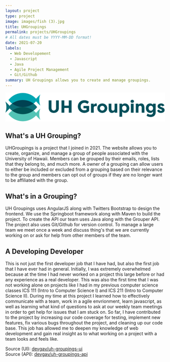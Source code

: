 ```yaml
---
layout: project
type: project
image: images/fish (3).jpg
title: UHGroupings
permalink: projects/UHGroupings
# All dates must be YYYY-MM-DD format!
date: 2021-07-20
labels:
  - Web Developement
  - Javascript 
  - Java
  - Agile Project Management
  - Git/Github
summary: UH Groupings allows you to create and manage groupings.
---
```

<img class="ui image" src="../images/uh-groupings-logo-2x.png">

## What's a UH Grouping?
UHGroupings is a project that I joined in 2021. The website allows you to create, organize, and manage a group of people associated with the University of Hawaii. Members can be grouped by their emails, roles, lists that they belong to, and much more. A owner of a grouping can allow users to either be included or excluded from a grouping based on their relevance to the group and members can opt out of groups if they are no longer want to be affiliated with the group.

## What's in a Grouping?
UH Groupings uses AngularJS along with Twitters Bootstrap to design the frontend. We use the Springboot framework along with Maven to build the project. To create the API our team uses Java along with the Grouper API. The project also uses Git/Github for version control. To manage a large team we meet once a week and discuss thing's that we are currently working on or ask for help from other members of the team.

## A Developing Developer
This is not just the first developer job that I have had, but also the first job that I have ever had in general. Initially, I was extremely overwhelmed because at the time I had never worked on a project this large before or had any experience as a real developer. This was also the first time that I was not working alone on projects like I had in my previous computer science classes ICS 111 (Intro to Computer Science I) and ICS 211 (Intro to Computer Science II). During my time at this project I learned how to effectively communicate with a team, work in a agile envrionment, learn javascript, as well as learning what kind of questions to ask at our weekly team meetings in order to get help for issues that I am stuck on. So far, I have contributed to the project by increasing our code coverage for testing, implement new features, fix various bugs throughout the project, and cleaning up our code base. This job has allowed me to deepen my knowledge of web development and gain real insight as to what working on a project with a team looks and feels like. 

Source (UI): <a href="https://github.com/devgav/uh-groupings-ui"><i class="large github icon"></i>devgav/uh-groupings-ui</a>
<br> 
Source (API): <a href="https://github.com/devgav/uh-groupings-api"><i class="large github icon"></i>devgav/uh-groupings-api</a>
